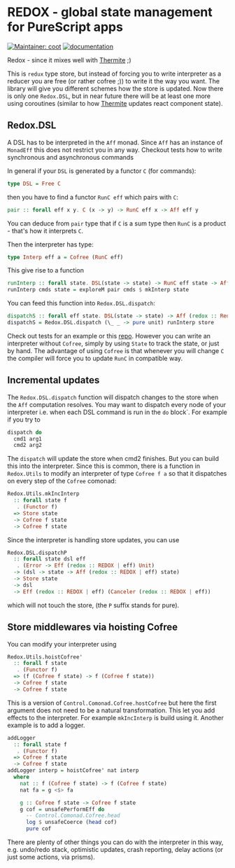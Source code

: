 # REDOX - global state management for PureScript apps

[![Maintainer: coot](https://img.shields.io/badge/maintainer-coot-lightgrey.svg)](http://github.com/coot) [![documentation](https://pursuit.purescript.org/packages/purescript-redox/badge)](https://pursuit.purescript.org/packages/purescript-redox)

Redox - since it mixes well with [Thermite](https://github.com/paf31/purescript-thermite) ;)

This is `redux` type store, but instead of forcing you to write interpreter
as a reducer you are free (or rather cofree ;)) to write it the way you want.
The library will give you different schemes how the store is updated.  Now
there is only one `Redox.DSL`, but in near future there will be at least one
more using coroutines (similar to how
[Thermite](https://github.com/paf31/purescript-thermite) updates react
component state). 

## Redox.DSL

A DSL has to be interpreted in the `Aff` monad.  Since `Aff` has an instance of
`MonadEff` this does not restrict you in any way.  Checkout tests how to write
synchronous and asynchronous commands

In general if your `DSL` is generated by a functor `C` (for commands):
```purescript
type DSL = Free C
```
then you have to find a functor `RunC eff` which pairs with `C`:
```purescript
pair :: forall eff x y. C (x -> y) -> RunC eff x -> Aff eff y
```
You can deduce from `pair` type that if `C` is a sum type then `RunC` is
a product - that's how it interprets `C`.

Then the interpreter has type:
```purescript
type Interp eff a = Cofree (RunC eff)
```

This give rise to a function
```purescript
runInterp :: forall state. DSL(state -> state) -> RunC eff state -> Aff eff state
runInterp cmds state = exploreM pair cmds $ mkInterp state
```

You can feed this function into `Redox.DSL.dispatch`:
```purescript
dispatchS :: forall eff state. DSL(state -> state) -> Aff (redox :: Redox | eff) state
dispatchS = Redox.DSL.dispatch (\_ _ -> pure unit) runInterp store
```

Check out tests for an example or this
[repo](https://github.com/coot/purescript-dsl-example).  However you can write
an interpreter without `Cofree`, simply by using `State` to track the state, or
just by hand.  The advantage of using `Cofree` is that whenever you will change
`C` the compiler will force you to update `RunC` in compatible way.

## Incremental updates
The `Redox.DSL.dispatch` function will dispatch changes to the store when the
`Aff` computation resolves.  You may want to dispatch every node of your
interpreter i.e. when each DSL command is run in the `do` block`. For example
if you try to 
```purescript
dispatch do
  cmd1 arg1
  cmd2 arg2
```
The `dispatch` will update the store when cmd2 finishes.  But you can build
this into the interpreter.  Since this is common, there is a function in `Redox.Utils` to
modify an interpreter of type `Cofree f a` so that it dispatches on every step
of the `Cofree` comonad:
```purescript
Redox.Utils.mkIncInterp
  :: forall state f
   . (Functor f)
  => Store state
  -> Cofree f state
  -> Cofree f state
```

Since the interpreter is handling store updates, you can use
```purescript
Redox.DSL.dispatchP
  :: forall state dsl eff
   . (Error -> Eff (redox :: REDOX | eff) Unit)
  -> (dsl -> state -> Aff (redox :: REDOX | eff) state)
  -> Store state
  -> dsl
  -> Eff (redox :: REDOX | eff) (Canceler (redox :: REDOX | eff))
```
which will not touch the store, (the `P` suffix stands for pure).

## Store middlewares via hoisting Cofree
You can modify your interpreter using
```purescript
Redox.Utils.hoistCofree'
  :: forall f state
   . (Functor f)
  => (f (Cofree f state) -> f (Cofree f state))
  -> Cofree f state
  -> Cofree f state
```

This is a version of `Control.Comonad.Cofree.hostCofree` but here the first
argument does not need to be a natural transformation.  This let you add
effects to the interpreter.  For example `mkIncInterp` is build using it.
Another example is to add a logger.

```purescript
addLogger
  :: forall state f
   . (Functor f)
  => Cofree f state
  -> Cofree f state
addLogger interp = hoistCofree' nat interp
  where
    nat :: f (Cofree f state) -> f (Cofree f state)
    nat fa = g <$> fa

    g :: Cofree f state -> Cofree f state
    g cof = unsafePerformEff do
      -- Control.Comonad.Cofree.head 
      log $ unsafeCoerce (head cof)
      pure cof
```

There are plenty of other things you can do with the interpreter in this way, e.g.
undo/redo stack, optimistic updates, crash reporting, delay actions (or
just some actions, via prisms).
